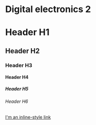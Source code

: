 # Digital electronics 2

# Header H1
## Header H2
### Header H3
#### Header H4
##### Header H5
###### Header H6

[I'm an inline-style link](https://www.vut.cz/)
